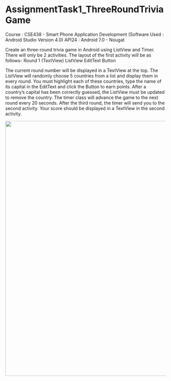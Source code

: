 # AssignmentTask1_ThreeRoundTriviaGame
Course : CSE438 - Smart Phone Application Development (Software Used : Android Studio Version 4.0) API24 : Android 7.0 - Nougat

Create an three-round trivia game in Android using ListView and Timer. There will only be 2 activities. The layout of the first activity will be as follows-
Round 1 (TextView)
ListView
EditText	Button

The current round number will be displayed in a TextView at the top. The ListView will randomly choose 5 countries from a list and display them in every round. You must highlight each of these countries, type the name of its capital in the EditText and click the Button to earn points. After a country’s capital has been correctly guessed, the ListView must be updated to remove the country. The timer class will advance the game to the next round every 20 seconds.
After the third round, the timer will send you to the second activity. Your score should be displayed in a TextView in the second activity.         

<img src="https://github.com/navidnayyem/AssignmentTask1_ThreeRoundTriviaGame/blob/main/SS1.png" width="800px" height="auto">
